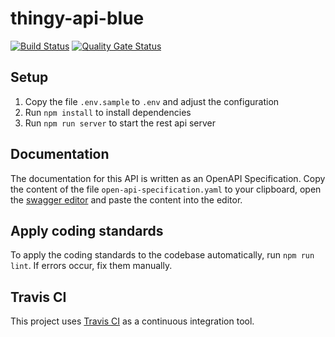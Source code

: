 # thingy-api-blue

[![Build Status](https://travis-ci.com/ASE2019-Blue/thingy-api-blue.svg?branch=develop)](https://travis-ci.com/ASE2019-Blue/thingy-api-blue)
[![Quality Gate Status](https://sonarcloud.io/api/project_badges/measure?project=ase2019-blue%3Athingy-api&metric=alert_status)](https://sonarcloud.io/dashboard?id=ase2019-blue%3Athingy-api)

## Setup

1.  Copy the file `.env.sample` to `.env` and adjust the configuration
2.  Run `npm install` to install dependencies
3.  Run `npm run server` to start the rest api server

## Documentation

The documentation for this API is written as an OpenAPI Specification. Copy the content of the file `open-api-specification.yaml` to your clipboard, open the [swagger editor](http://editor.swagger.io/) and paste the content into the editor.

## Apply coding standards

To apply the coding standards to the codebase automatically, run `npm run lint`. If errors occur, fix them manually.

## Travis CI

This project uses [Travis CI](https://travis-ci.com/dashboard) as a continuous integration tool.